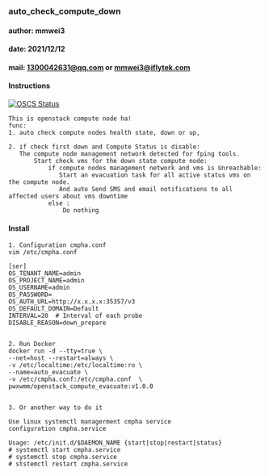 ### auto_check_compute_down
#### author: mmwei3
#### date: 2021/12/12
#### mail: 1300042631@qq.com or mmwei3@iflytek.com

#### Instructions

[![OSCS Status](https://www.oscs1024.com/platform/badge/pwxwmm/openstack_compute_evacuate.svg?size=large)](https://www.oscs1024.com/project/pwxwmm/openstack_compute_evacuate?ref=badge_large)

```angular2html
This is openstack compute node ha!
func: 
1. auto check compute nodes health state, down or up, 

2. if check first down and Compute Status is disable:
   The compute node management network detected for fping tools.
       Start check vms for the down state compute node:
           if compute nodes management network and vms is Unreachable:
              Start an evacuation task for all active status vms on the compute node.
              And auto Send SMS and email notifications to all affected users about vms downtime
           else :
               Do nothing

```
#### Install

```shell
1. Configuration cmpha.conf
vim /etc/cmpha.conf

[ser]
OS_TENANT_NAME=admin
OS_PROJECT_NAME=admin
OS_USERNAME=admin
OS_PASSWORD=
OS_AUTH_URL=http://x.x.x.x:35357/v3
OS_DEFAULT_DOMAIN=Default
INTERVAL=20  # Interval of each probe
DISABLE_REASON=down_prepare 


2. Run Docker
docker run -d --tty=true \
--net=host --restart=always \
-v /etc/localtime:/etc/localtime:ro \
--name=auto_evacuate \
-v /etc/cmpha.conf:/etc/cmpha.conf  \
pwxwmm/openstack_compute_evacuate:v1.0.0


3. Or another way to do it

Use linux systemctl managerment cmpha service
configuration cmpha.service

Usage: /etc/init.d/$DAEMON_NAME {start|stop|restart|status}
# systemctl start cmpha.service
# systemctl stop cmpha.service
# ststemctl restart cmpha.service


```

